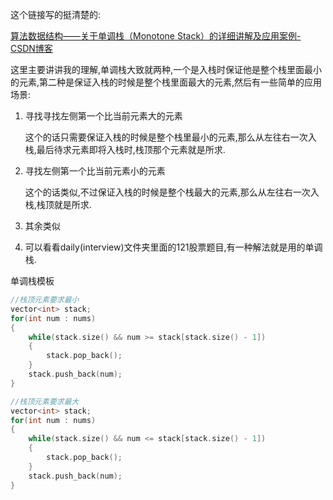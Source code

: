 这个链接写的挺清楚的:

[算法数据结构——关于单调栈（Monotone Stack）的详细讲解及应用案例-CSDN博客](https://blog.csdn.net/zy_dreamer/article/details/131036101)

这里主要讲讲我的理解,单调栈大致就两种,一个是入栈时保证他是整个栈里面最小的元素,第二种是保证入栈的时候是整个栈里面最大的元素,然后有一些简单的应用场景:

1. 寻找寻找左侧第一个比当前元素大的元素

   这个的话只需要保证入栈的时候是整个栈里最小的元素,那么从左往右一次入栈,最后待求元素即将入栈时,栈顶那个元素就是所求.

2. 寻找左侧第一个比当前元素小的元素

   这个的话类似,不过保证入栈的时候是整个栈最大的元素,那么从左往右一次入栈,栈顶就是所求.

3. 其余类似

4. 可以看看daily(interview)文件夹里面的121股票题目,有一种解法就是用的单调栈.

单调栈模板

```c++
//栈顶元素要求最小
vector<int> stack;
for(int num : nums)
{
	while(stack.size() && num >= stack[stack.size() - 1])
	{
		stack.pop_back();
	}
	stack.push_back(num);
}

//栈顶元素要求最大
vector<int> stack;
for(int num : nums)
{
	while(stack.size() && num <= stack[stack.size() - 1])
	{
		stack.pop_back();
	}
	stack.push_back(num);
}
```

